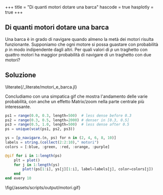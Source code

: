 +++
title = "Di quanti motori dotare una barca"
hascode = true
hasplotly = true
+++

## Di quanti motori dotare una barca

Una barca è in grado di navigare quando almeno la metà dei motori risulta funzionante. Supponiamo che ogni motore si possa guastare con probabilità $p$ in modo indipendente dagli altri. Per quali valori di $p$ un traghetto con quattro motori ha maggior probabilità di navigare di un traghetto con due motori?

## Soluzione
\literate{/_literate/motori_e_barca.jl}

Concludiamo con una simpatica gif che mostra l'andamento delle varie probabilità, con anche un effetto Matrix/zoom nella parte centrale più interessante.
```julia
ps1 = range(0.0, 0.3, length=500)  # less dense before 0.3
ps2 = range(0.3, 0.5, length=2000) # denser in [0.3, 0.5]
ps3 = range(0.5, 1.0, length=500)  # less dense after 0.5
ps = unique(vcat(ps1, ps2, ps3))

ys = [p_navigare.(n, ps) for n in (2, 4, 6, 8, 10)]
labels = string.(collect(2:2:10)," motori")
colors = [:blue, :green, :red, :orange, :purple]

@gif for i in 1:length(ps)
    plt = plot()
    for j in 1:length(ys)
        plot!(ps[1:i], ys[j][1:i], label=labels[j], color=colors[j])
    end
end every 10
```

\fig{/assets/scripts/output/motori.gif}
